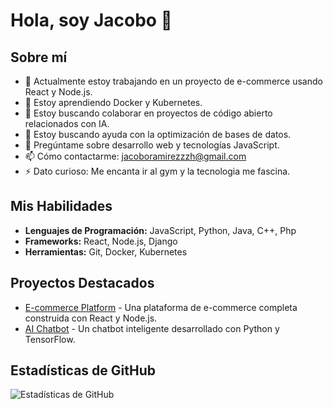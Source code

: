 # Hola, soy Jacobo 👋

## Sobre mí
- 🔭 Actualmente estoy trabajando en un proyecto de e-commerce usando React y Node.js.
- 🌱 Estoy aprendiendo Docker y Kubernetes.
- 👯 Estoy buscando colaborar en proyectos de código abierto relacionados con IA.
- 🤔 Estoy buscando ayuda con la optimización de bases de datos.
- 💬 Pregúntame sobre desarrollo web y tecnologías JavaScript.
- 📫 Cómo contactarme: jacoboramirezzzh@gmail.com
- ⚡ Dato curioso: Me encanta ir al gym y la tecnologia me fascina.

## Mis Habilidades
- **Lenguajes de Programación:** JavaScript, Python, Java, C++, Php
- **Frameworks:** React, Node.js, Django
- **Herramientas:** Git, Docker, Kubernetes

## Proyectos Destacados
- [E-commerce Platform](enlace) - Una plataforma de e-commerce completa construida con React y Node.js.
- [AI Chatbot](enlace) - Un chatbot inteligente desarrollado con Python y TensorFlow.

## Estadísticas de GitHub
![Estadísticas de GitHub](https://github-readme-stats.vercel.app/api?username=JxTaGx&show_icons=true&theme=radical)
